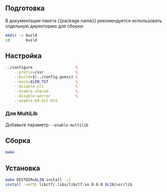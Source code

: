 <package-info :package="package" ></package-info>

<script>
		new Vue({
		el: '#main',
		data: { package: {} },
		mounted: function () {
				this.getPackage('binutils');
		},
		methods: {
			getPackage: function(name) {
					getPackage(name)
					.then(response => this.package = response);
			},
		}
  })
</script>

## Подготовка

В документации пакета {{package.name}} рекомендуется использовать отдельную директорию для сборки:

```bash
mkdir -v build
cd       build
```

## Настройка

```bash
../configure                   \
    --prefix=/usr              \
    --build=$(../config.guess) \
    --host=$LIN_TGT            \
    --disable-nls              \
    --enable-shared            \
    --disable-werror           \
    --enable-64-bit-bfd
```

### Для MultiLib

Добавьте параметр `--enable-multilib`

## Сборка

```bash
make
```

## Установка

```bash
make DESTDIR=$LIN install -j1
install -vm755 libctf/.libs/libctf.so.0.0.0 $LIN/usr/lib
```

